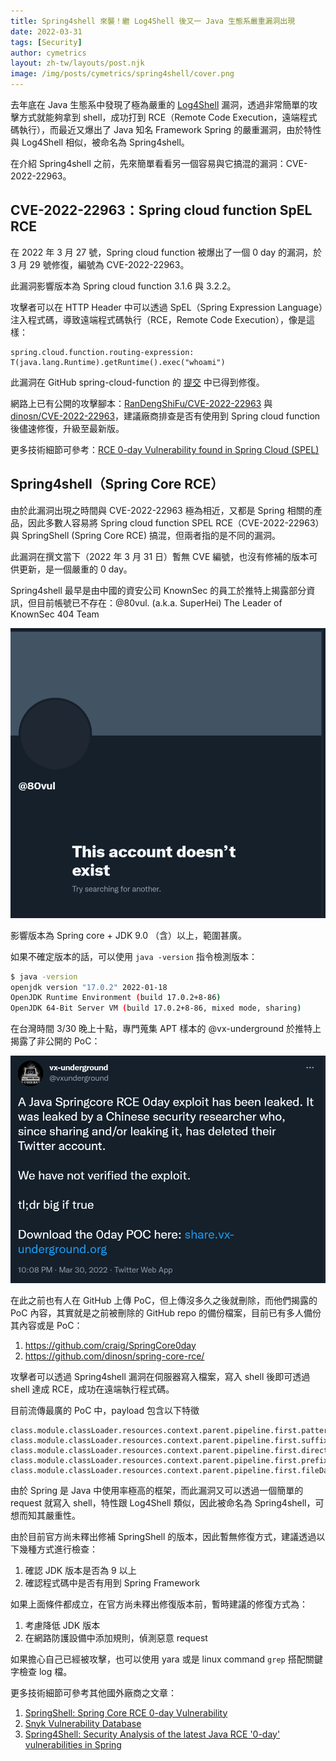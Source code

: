 ```yaml
---
title: Spring4shell 來襲！繼 Log4Shell 後又一 Java 生態系嚴重漏洞出現
date: 2022-03-31
tags: [Security]
author: cymetrics
layout: zh-tw/layouts/post.njk
image: /img/posts/cymetrics/spring4shell/cover.png
---
```


<!-- summary -->
去年底在 Java 生態系中發現了極為嚴重的 [Log4Shell](https://tech-blog.cymetrics.io/posts/huli/what-is-log4j-and-log4shell/) 漏洞，透過非常簡單的攻擊方式就能夠拿到 shell，成功打到 RCE（Remote Code Execution，遠端程式碼執行），而最近又爆出了 Java 知名 Framework Spring 的嚴重漏洞，由於特性與 Log4Shell 相似，被命名為 Spring4shell。
<!-- summary -->
在介紹 Spring4shell 之前，先來簡單看看另一個容易與它搞混的漏洞：CVE-2022-22963。

## CVE-2022-22963：Spring cloud function SpEL RCE

在 2022 年 3 月 27 號，Spring cloud function 被爆出了一個 0 day 的漏洞，於 3 月 29 號修復，編號為 CVE-2022-22963。

此漏洞影響版本為 Spring cloud function 3.1.6 與 3.2.2。

攻擊者可以在 HTTP Header 中可以透過 SpEL（Spring Expression Language）注入程式碼，導致遠端程式碼執行（RCE，Remote Code Execution），像是這樣：

```
spring.cloud.function.routing-expression: T(java.lang.Runtime).getRuntime().exec("whoami")
```

此漏洞在 GitHub spring-cloud-function 的 [提交](https://github.com/spring-cloud/spring-cloud-function/commit/dc5128b80c6c04232a081458f637c81a64fa9b52) 中已得到修復。

網路上已有公開的攻擊腳本：[RanDengShiFu/CVE-2022-22963](https://github.com/RanDengShiFu/CVE-2022-22963) 與 [dinosn/CVE-2022-22963](https://github.com/dinosn/CVE-2022-22963)，建議廠商排查是否有使用到 Spring cloud function 後儘速修復，升級至最新版。

更多技術細節可參考：[RCE 0-day Vulnerability found in Spring Cloud (SPEL)](https://www.cyberkendra.com/2022/03/rce-0-day-exploit-found-in-spring-cloud.html)

## Spring4shell（Spring Core RCE）

由於此漏洞出現之時間與 CVE-2022-22963 極為相近，又都是 Spring 相關的產品，因此多數人容易將 Spring cloud function SPEL RCE（CVE-2022-22963）與 SpringShell (Spring Core RCE) 搞混，但兩者指的是不同的漏洞。

此漏洞在撰文當下（2022 年 3 月 31 日）暫無 CVE 編號，也沒有修補的版本可供更新，是一個嚴重的 0 day。

Spring4shell 最早是由中國的資安公司 KnownSec 的員工於推特上揭露部分資訊，但目前帳號已不存在：@80vul. (a.k.a. SuperHei) The Leader of KnownSec 404 Team

![](/img/posts/cymetrics/spring4shell/p1.png)

影響版本為 Spring core + JDK 9.0 （含）以上，範圍甚廣。

如果不確定版本的話，可以使用 `java -version` 指令檢測版本：

```bash
$ java -version
openjdk version "17.0.2" 2022-01-18
OpenJDK Runtime Environment (build 17.0.2+8-86)
OpenJDK 64-Bit Server VM (build 17.0.2+8-86, mixed mode, sharing)
```

在台灣時間 3/30 晚上十點，專門蒐集 APT 樣本的 @vx-underground 於推特上揭露了非公開的 PoC：

![](/img/posts/cymetrics/spring4shell/p2.png)

在此之前也有人在 GitHub 上傳 PoC，但上傳沒多久之後就刪除，而他們揭露的 PoC 內容，其實就是之前被刪除的 GitHub repo 的備份檔案，目前已有多人備份其內容或是 PoC：

1. https://github.com/craig/SpringCore0day
2. https://github.com/dinosn/spring-core-rce/

攻擊者可以透過 Spring4shell 漏洞在伺服器寫入檔案，寫入 shell 後即可透過 shell 達成 RCE，成功在遠端執行程式碼。

目前流傳最廣的 PoC 中，payload 包含以下特徵
```
class.module.classLoader.resources.context.parent.pipeline.first.pattern=
class.module.classLoader.resources.context.parent.pipeline.first.suffix=
class.module.classLoader.resources.context.parent.pipeline.first.directory=
class.module.classLoader.resources.context.parent.pipeline.first.prefix=
class.module.classLoader.resources.context.parent.pipeline.first.fileDateFormat=
```

由於 Spring 是 Java 中使用率極高的框架，而此漏洞又可以透過一個簡單的 request 就寫入 shell，特性跟 Log4Shell 類似，因此被命名為 Spring4shell，可想而知其嚴重性。

由於目前官方尚未釋出修補 SpringShell 的版本，因此暫無修復方式，建議透過以下幾種方式進行檢查：

1. 確認 JDK 版本是否為 9 以上
2. 確認程式碼中是否有用到 Spring Framework

如果上面條件都成立，在官方尚未釋出修復版本前，暫時建議的修復方式為：

1. 考慮降低 JDK 版本
2. 在網路防護設備中添加規則，偵測惡意 request

如果擔心自己已經被攻擊，也可以使用 yara 或是 linux command `grep` 搭配關鍵字檢查 log 檔。

更多技術細節可參考其他國外廠商之文章：

1. [SpringShell: Spring Core RCE 0-day Vulnerability](https://www.cyberkendra.com/2022/03/springshell-rce-0-day-vulnerability.html)
2. [Snyk Vulnerability Database](https://security.snyk.io/vuln/SNYK-JAVA-ORGSPRINGFRAMEWORK-2436751)
3. [Spring4Shell: Security Analysis of the latest Java RCE '0-day' vulnerabilities in Spring](https://www.lunasec.io/docs/blog/spring-rce-vulnerabilities/)